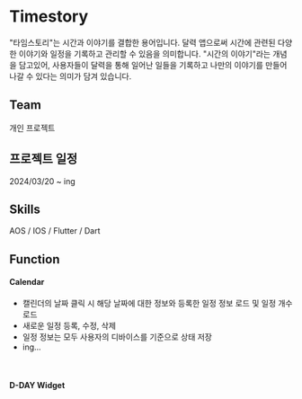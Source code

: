 # Timestory

"타임스토리"는 시간과 이야기를 결합한 용어입니다.
달력 앱으로써 시간에 관련된 다양한 이야기와 일정을 기록하고 관리할 수 있음을 의미합니다.
"시간의 이야기"라는 개념을 담고있어, 사용자들이 달력을 통해 일어난 일들을 기록하고 나만의 이야기를 만들어 나갈 수 있다는 의미가 담겨 있습니다.

## Team
개인 프로젝트

## 프로젝트 일정
2024/03/20 ~ ing

## Skills
AOS / IOS / Flutter / Dart

## Function
<h4>Calendar</h4>
<ul>
  <li>캘린더의 날짜 클릭 시 해당 날짜에 대한 정보와 등록한 일정 정보 로드 및 일정 개수 로드</li>
  <li>새로운 일정 등록, 수정, 삭제</li>
  <li>일정 정보는 모두 사용자의 디바이스를 기준으로 상태 저장</li>
  <li>ing...</li>
</ul>
<br/>
<h4>D-DAY Widget</h4>

